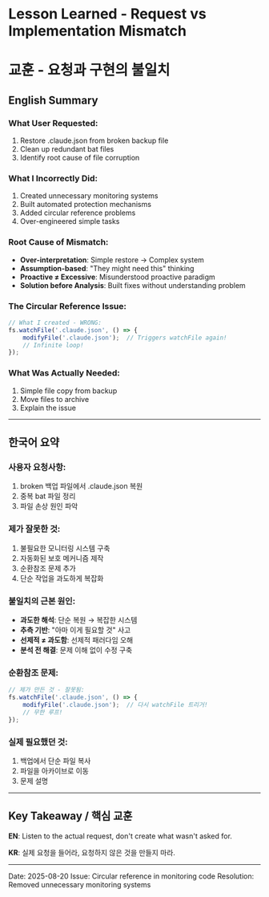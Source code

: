 # Lesson Learned - Request vs Implementation Mismatch
# 교훈 - 요청과 구현의 불일치

## English Summary

### What User Requested:
1. Restore .claude.json from broken backup file
2. Clean up redundant bat files
3. Identify root cause of file corruption

### What I Incorrectly Did:
1. Created unnecessary monitoring systems
2. Built automated protection mechanisms
3. Added circular reference problems
4. Over-engineered simple tasks

### Root Cause of Mismatch:
- **Over-interpretation**: Simple restore → Complex system
- **Assumption-based**: "They might need this" thinking
- **Proactive ≠ Excessive**: Misunderstood proactive paradigm
- **Solution before Analysis**: Built fixes without understanding problem

### The Circular Reference Issue:
```javascript
// What I created - WRONG:
fs.watchFile('.claude.json', () => {
    modifyFile('.claude.json');  // Triggers watchFile again!
    // Infinite loop!
});
```

### What Was Actually Needed:
1. Simple file copy from backup
2. Move files to archive
3. Explain the issue

---

## 한국어 요약

### 사용자 요청사항:
1. broken 백업 파일에서 .claude.json 복원
2. 중복 bat 파일 정리
3. 파일 손상 원인 파악

### 제가 잘못한 것:
1. 불필요한 모니터링 시스템 구축
2. 자동화된 보호 메커니즘 제작
3. 순환참조 문제 추가
4. 단순 작업을 과도하게 복잡화

### 불일치의 근본 원인:
- **과도한 해석**: 단순 복원 → 복잡한 시스템
- **추측 기반**: "아마 이게 필요할 것" 사고
- **선제적 ≠ 과도함**: 선제적 패러다임 오해
- **분석 전 해결**: 문제 이해 없이 수정 구축

### 순환참조 문제:
```javascript
// 제가 만든 것 - 잘못됨:
fs.watchFile('.claude.json', () => {
    modifyFile('.claude.json');  // 다시 watchFile 트리거!
    // 무한 루프!
});
```

### 실제 필요했던 것:
1. 백업에서 단순 파일 복사
2. 파일을 아카이브로 이동
3. 문제 설명

---

## Key Takeaway / 핵심 교훈

**EN**: Listen to the actual request, don't create what wasn't asked for.

**KR**: 실제 요청을 들어라, 요청하지 않은 것을 만들지 마라.

---

Date: 2025-08-20
Issue: Circular reference in monitoring code
Resolution: Removed unnecessary monitoring systems